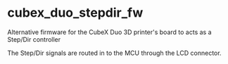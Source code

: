 # cubex_duo_stepdir_fw
Alternative firmware for the CubeX Duo 3D printer's board to acts as a Step/Dir controller

The Step/Dir signals are routed in to the MCU through the LCD connector. 
